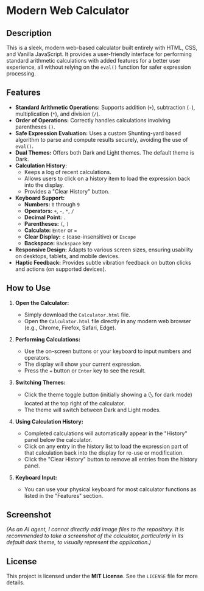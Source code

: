 # Modern Web Calculator

## Description

This is a sleek, modern web-based calculator built entirely with HTML, CSS, and Vanilla JavaScript. It provides a user-friendly interface for performing standard arithmetic calculations with added features for a better user experience, all without relying on the `eval()` function for safer expression processing.

## Features

*   **Standard Arithmetic Operations:** Supports addition (`+`), subtraction (`-`), multiplication (`*`), and division (`/`).
*   **Order of Operations:** Correctly handles calculations involving parentheses `()`.
*   **Safe Expression Evaluation:** Uses a custom Shunting-yard based algorithm to parse and compute results securely, avoiding the use of `eval()`.
*   **Dual Themes:** Offers both Dark and Light themes. The default theme is Dark.
*   **Calculation History:**
    *   Keeps a log of recent calculations.
    *   Allows users to click on a history item to load the expression back into the display.
    *   Provides a "Clear History" button.
*   **Keyboard Support:**
    *   **Numbers:** `0` through `9`
    *   **Operators:** `+`, `-`, `*`, `/`
    *   **Decimal Point:** `.`
    *   **Parentheses:** `(`, `)`
    *   **Calculate:** `Enter` or `=`
    *   **Clear Display:** `c` (case-insensitive) or `Escape`
    *   **Backspace:** `Backspace` key
*   **Responsive Design:** Adapts to various screen sizes, ensuring usability on desktops, tablets, and mobile devices.
*   **Haptic Feedback:** Provides subtle vibration feedback on button clicks and actions (on supported devices).

## How to Use

1.  **Open the Calculator:**
    *   Simply download the `Calculator.html` file.
    *   Open the `Calculator.html` file directly in any modern web browser (e.g., Chrome, Firefox, Safari, Edge).

2.  **Performing Calculations:**
    *   Use the on-screen buttons or your keyboard to input numbers and operators.
    *   The display will show your current expression.
    *   Press the `=` button or `Enter` key to see the result.

3.  **Switching Themes:**
    *   Click the theme toggle button (initially showing a 🌜 for dark mode) located at the top right of the calculator.
    *   The theme will switch between Dark and Light modes.

4.  **Using Calculation History:**
    *   Completed calculations will automatically appear in the "History" panel below the calculator.
    *   Click on any entry in the history list to load the expression part of that calculation back into the display for re-use or modification.
    *   Click the "Clear History" button to remove all entries from the history panel.

5.  **Keyboard Input:**
    *   You can use your physical keyboard for most calculator functions as listed in the "Features" section.

## Screenshot

*(As an AI agent, I cannot directly add image files to the repository. It is recommended to take a screenshot of the calculator, particularly in its default dark theme, to visually represent the application.)*

## License

This project is licensed under the **MIT License**. See the `LICENSE` file for more details.

